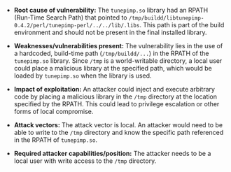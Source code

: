 - **Root cause of vulnerability:** The `tunepimp.so` library had an RPATH (Run-Time Search Path) that pointed to `/tmp/buildd/libtunepimp-0.4.2/perl/tunepimp-perl/../../lib/.libs`. This path is part of the build environment and should not be present in the final installed library.

- **Weaknesses/vulnerabilities present:** The vulnerability lies in the use of a hardcoded, build-time path (`/tmp/buildd/...`) in the RPATH of the `tunepimp.so` library. Since `/tmp` is a world-writable directory, a local user could place a malicious library at the specified path, which would be loaded by `tunepimp.so` when the library is used.

- **Impact of exploitation:** An attacker could inject and execute arbitrary code by placing a malicious library in the `/tmp` directory at the location specified by the RPATH. This could lead to privilege escalation or other forms of local compromise.

- **Attack vectors:** The attack vector is local. An attacker would need to be able to write to the `/tmp` directory and know the specific path referenced in the RPATH of `tunepimp.so`.

- **Required attacker capabilities/position:** The attacker needs to be a local user with write access to the `/tmp` directory.